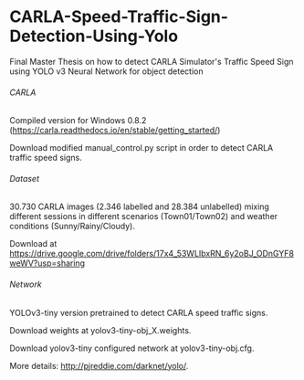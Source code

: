# CARLA-Speed-Traffic-Sign-Detection-Using-Yolo
Final Master Thesis on how to detect CARLA Simulator's Traffic Speed Sign using YOLO v3 Neural Network for object detection

###### CARLA
Compiled version for Windows 0.8.2 (https://carla.readthedocs.io/en/stable/getting_started/)

Download modified manual_control.py script in order to detect CARLA traffic speed signs.

###### Dataset
30.730 CARLA images (2.346 labelled and 28.384 unlabelled) mixing different sessions in different scenarios (Town01/Town02) and weather conditions (Sunny/Rainy/Cloudy). 

Download at https://drive.google.com/drive/folders/17x4_53WLIbxRN_6y2oBJ_ODnGYF8weWV?usp=sharing

###### Network
YOLOv3-tiny version pretrained to detect CARLA speed traffic signs.

Download weights at yolov3-tiny-obj_X.weights.

Download yolov3-tiny configured network at yolov3-tiny-obj.cfg.

More details: http://pjreddie.com/darknet/yolo/.
